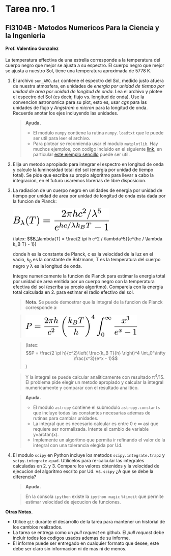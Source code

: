 # Tarea nro. 1
## FI3104B - Metodos Numericos Para la Ciencia y la Ingenieria
#### Prof. Valentino Gonzalez

La temperatura effectiva de una estrella corresponde a la temperatura del cuerpo negro que mejor se ajusta a su espectro. El cuerpo negro que mejor se ajusta a nuestro Sol, tiene una temperatura aproximada de 5778 K.

1. El archivo `sun_AMO.dat` contiene el espectro del Sol, medido justo afuera de nuestra atmosfera, en unidades de *energia por unidad de tiempo por unidad de area por unidad de longitud de onda*. Lea el archivo y plotee el espectro del Sol (es decir, flujo vs. longitud de onda). Use la convencion astronomica para su plot, esto es, usar *cgs* para las unidades de flujo y *Angstrom* o *micron* para la longitud de onda. Recuerde anotar los ejes incluyendo las unidades.

	> __Ayuda.__
	>- El modulo `numpy` contiene la rutina `numpy.loadtxt` que le puede ser util para leer el archivo.
	>- Para plotear se recomienda usar el modulo `matplotlib`. Hay muchos ejemplos, con codigo incluido en el siguiente [link](http://matplotlib.org/gallery.html), en particular [este ejemplo sencillo](http://matplotlib.org/examples/pylab_examples/simple_plot.html) puede ser util.

2. Elija un metodo apropiado para integrar el espectro en longitud de onda y calcule la luminosidad total del sol (energia por unidad de tiempo total). Se pide que escriba su propio algoritmo para llevar a cabo la integracion, en el futuro usaremos librerias de libre disposicion.

3. La radiacion de un cuerpo negro en unidades de energia por unidad de tiempo por unidad de area por unidad de longitud de onda esta dada por la funcion de Planck:

	<img src='eqs/planck.png' alt='Plank' height='70'>

	(latex: $$B_\lambda(T) = \frac{2 \pi h c^2 / \lambda^5}{e^{hc / \lambda k_B T} - 1})

	donde h es la constante de Planck, c es la velocidad de la luz en el vacio, k<sub>B</sub> es la constante de Bolzmann, T es la temperatura del cuerpo negro y &lambda; es la longitud de onda.

	Integre numericamente la funcion de Planck para estimar la energia total por unidad de area emitida por un cuerpo negro con la temperatura efectiva del sol (escriba su propio algoritmo). Comparela con la energia total calculada en 2. para estimar el radio efectivo del sol.

	>__Nota__. Se puede demostrar que la integral de la funcion de Planck corresponde a:

	><img src='eqs/planck_integrated.png' alt='Plank Integrated' height='70'>

	>(latex: $$P = \frac{2 \pi h}{c^2}\left( \frac{k_B T}{h} \right)^4 \int_0^\infty \frac{x^3}{e^x - 1}$$)

	>Y la integral se puede calcular analiticamente con resultado &pi;<sup>4</sup>/15. El problema pide elegir un metodo apropiado y calcular la integral numericamente y comparar con el resultado analitico.

	>__Ayuda.__
	>- El modulo `astropy` contiene el submodulo `astropy.constants` que incluye todas las constantes necesarias ademas de rutinas para cambiar unidades.
	>- La integral que es necesario calcular es entre 0 e &infin; asi que requiere ser normalizada. Intente el cambio de variable y=arctan(x).
	>- Implemente un algoritmo que permita ir refinando el valor de la integral con una tolerancia elegida por Ud.

4. El modulo `scipy` en Python incluye los metodos `scipy.integrate.trapz` y `scipy.integrate.quad`. Utilicelos para re-calcular las integrales calculadas en 2. y 3. Compare los valores obtenidos y la velocidad de ejecucion del algoritmo escrito por Ud. vs. `scipy` ¿A que se debe la diferencia?

	>__Ayuda.__

	>En la consola `ipython` existe la `ipython magic` `%timeit` que permite estimar velocidad de ejecucion de funciones.


__Otras Notas.__
- Utilice `git` durante el desarrollo de la tarea para mantener un historial de los cambios realizados.
- La tarea se entrega como un *pull request* en github. El *pull request* debe incluir todos los codigos usados ademas de su informe.
- El informe puede ser entregado en cualquier formato que desee, este debe ser claro sin informacion ni de mas ni de menos.

